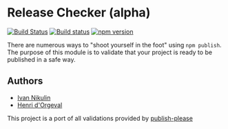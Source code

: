 # Release Checker (alpha)

[![Build Status](https://travis-ci.org/hdorgeval/release-checker.svg?branch=master)](https://travis-ci.org/hdorgeval/release-checker)
[![Build status](https://ci.appveyor.com/api/projects/status/ltcrrup7unm78tir?svg=true)](https://ci.appveyor.com/project/hdorgeval/release-checker)
[![npm version](https://img.shields.io/npm/v/release-checker.svg)](https://www.npmjs.com/package/release-checker)

There are numerous ways to "shoot yourself in the foot" using `npm publish`. The purpose of this module is to validate that your project is ready to be published in a safe way.

## Authors

- [Ivan Nikulin](https://github.com/inikulin)
- [Henri d'Orgeval](https://github.com/hdorgeval)

This project is a port of all validations provided by [publish-please](https://github.com/inikulin/publish-please)
